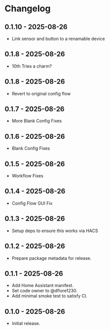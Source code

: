 # Changelog

## 0.1.10 - 2025-08-26
- Link sensor and button to a renamable device

## 0.1.8 - 2025-08-26
- 10th Tries a charm?

## 0.1.8 - 2025-08-26
- Revert to original config flow

## 0.1.7 - 2025-08-26
- More Blank Config Fixes

## 0.1.6 - 2025-08-26
- Blank Config Fixes

## 0.1.5 - 2025-08-26
- Workflow Fixes

## 0.1.4 - 2025-08-26
- Config Flow GUI Fix

## 0.1.3 - 2025-08-26
- Setup deps to ensure this works via HACS

## 0.1.2 - 2025-08-26
- Prepare package metadata for release.

## 0.1.1 - 2025-08-26
- Add Home Assistant manifest.
- Set code owner to @dfiore1230.
- Add minimal smoke test to satisfy CI.

## 0.1.0 - 2025-08-26
- Initial release.
